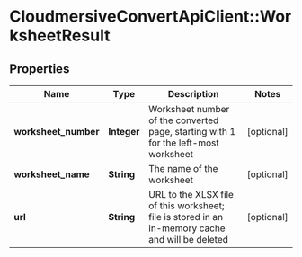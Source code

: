 # CloudmersiveConvertApiClient::WorksheetResult

## Properties
Name | Type | Description | Notes
------------ | ------------- | ------------- | -------------
**worksheet_number** | **Integer** | Worksheet number of the converted page, starting with 1 for the left-most worksheet | [optional] 
**worksheet_name** | **String** | The name of the worksheet | [optional] 
**url** | **String** | URL to the XLSX file of this worksheet; file is stored in an in-memory cache and will be deleted | [optional] 


